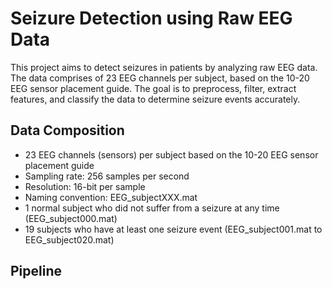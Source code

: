 # Seizure Detection using Raw EEG Data
This project aims to detect seizures in patients by analyzing raw EEG data. The data comprises of 23 EEG channels per subject, based on the 10-20 EEG sensor placement guide. The goal is to preprocess, filter, extract features, and classify the data to determine seizure events accurately.

## Data Composition
- 23 EEG channels (sensors) per subject based on the 10-20 EEG sensor placement guide
- Sampling rate: 256 samples per second
- Resolution: 16-bit per sample
- Naming convention: EEG_subjectXXX.mat
- 1 normal subject who did not suffer from a seizure at any time (EEG_subject000.mat)
- 19 subjects who have at least one seizure event (EEG_subject001.mat to EEG_subject020.mat)

## Pipeline



